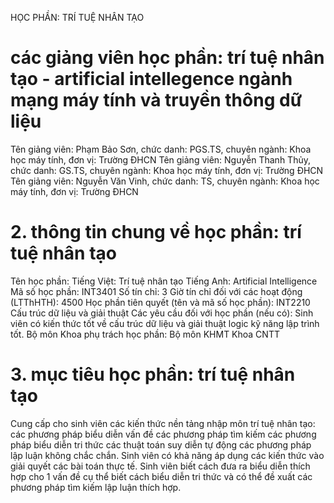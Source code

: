 HỌC PHẦN: TRÍ TUỆ NHÂN TẠO
# các giảng viên học phần: trí tuệ nhân tạo - artificial intellegence ngành mạng máy tính và truyền thông dữ liệu
Tên giảng viên: Phạm Bảo Sơn, chức danh: PGS.TS, chuyên ngành: Khoa học máy tính, đơn vị: Trường ĐHCN
Tên giảng viên: Nguyễn Thanh Thủy, chức danh: GS.TS, chuyên ngành: Khoa học máy tính, đơn vị: Trường ĐHCN
Tên giảng viên: Nguyễn Văn Vinh, chức danh: TS, chuyên ngành: Khoa học máy tính, đơn vị: Trường ĐHCN
# 2. thông tin chung về học phần: trí tuệ nhân tạo
Tên học phần:
Tiếng Việt: Trí tuệ nhân tạo Tiếng Anh: Artificial Intelligence
Mã số học phần: INT3401 Số tín chỉ: 3 Giờ tín chỉ đối với các hoạt động (LTThHTH): 4500 Học phần tiên quyết (tên và mã số học phần): INT2210 Cấu trúc dữ liệu và giải thuật Các yêu cầu đối với học phần (nếu có): Sinh viên có kiến thức tốt về cấu trúc dữ liệu và giải thuật logic kỹ năng lập trình tốt. Bộ môn Khoa phụ trách học phần: Bộ môn KHMT Khoa CNTT
# 3. mục tiêu học phần: trí tuệ nhân tạo
Cung cấp cho sinh viên các kiến thức nền tảng nhập môn trí tuệ nhân tạo: các phương pháp biểu diễn vấn đề các phương pháp tìm kiếm các phương pháp biểu diễn tri thức các thuật toán suy diễn tự động các phương pháp lập luận không chắc chắn. Sinh viên có khả năng áp dụng các kiến thức vào giải quyết các bài toán thực tế. Sinh viên biết cách đưa ra biểu diễn thích hợp cho 1 vấn đề cụ thể biết cách biểu diễn tri thức và có thể đề xuất các phương pháp tìm kiếm lập luận thích hợp.
